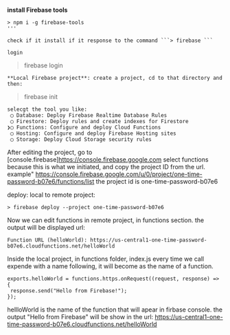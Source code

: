**install Firebase tools**

```
> npm i -g firebase-tools
'''

check if it install if it response to the command ```> firebase ```

login
```
> firebase login
```
**Local Firebase project**: create a project, cd to that directory and then:
```
>firebase init
```
selecgt the tool you like:
 ◯ Database: Deploy Firebase Realtime Database Rules
 ◯ Firestore: Deploy rules and create indexes for Firestore
❯◯ Functions: Configure and deploy Cloud Functions
 ◯ Hosting: Configure and deploy Firebase Hosting sites
 ◯ Storage: Deploy Cloud Storage security rules
```

After editing the project, go to [console.firebase]<https://console.firebase.google.com>  select functions 
because this is what we initiated, and copy the project ID from the url.
example" https://console.firebase.google.com/u/0/project/one-time-password-b07e6/functions/list
the project id is one-time-password-b07e6

deploy: local to remote project:
```
> firebase deploy --project one-time-password-b07e6
```

Now we can edit functions in remote project, in functions section.
the output will be displayed url:
```
Function URL (helloWorld): https://us-central1-one-time-password-b07e6.cloudfunctions.net/helloWorld
```

Inside the local project, in functions folder, index.js
every time we call expende with a name following, it will become as the name of a function.
```
exports.helloWorld = functions.https.onRequest((request, response) => {
 response.send("Hello from Firebase!");
});
```
hellloWorld is the name of the function that will apear in firbase console. the output "Hello from Firebase"
will be show in the url: https://us-central1-one-time-password-b07e6.cloudfunctions.net/helloWorld


